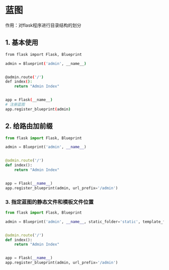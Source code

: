 # 蓝图

作用：对flask程序进行目录结构的划分

## 1. 基本使用

```bash
from flask import Flask, Blueprint

admin = Blueprint('admin', __name__)


@admin.route('/')
def index():
    return "Admin Index"


app = Flask(__name__)
# 注册蓝图
app.register_blueprint(admin)

```

## 2. 给路由加前缀

```python
from flask import Flask, Blueprint

admin = Blueprint('admin', __name__)


@admin.route('/')
def index():
    return "Admin Index"


app = Flask(__name__)
app.register_blueprint(admin, url_prefix='/admin')
```

### 3. 指定蓝图的静态文件和模板文件位置

```python
from flask import Flask, Blueprint

admin = Blueprint('admin', __name__, static_folder='static', template_folder='templates')


@admin.route('/')
def index():
    return "Admin Index"


app = Flask(__name__)
app.register_blueprint(admin, url_prefix='/admin')

```

